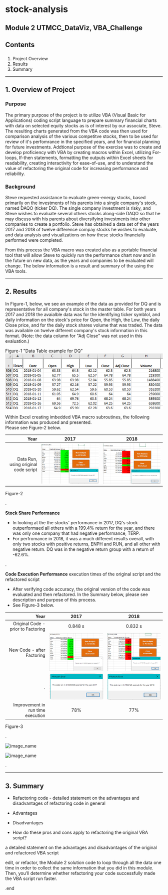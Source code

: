 # stock-analysis
Module 2 UTMCC_DataViz, VBA_Challenge
---

## Contents

### 
  1. Project Overview
  2. Results 
  3. Summary 

---

## 1. Overview of Project
### **Purpose**

  The primary purpose of the project is to utilize VBA (Visual Basic for Applications) coding script language to prepare summary financial charts with data on selected equity stocks as is of interest by our associate, Steve. The resulting charts generated from the VBA code was then used for comparison analysis of the various competitve stocks, then to be used for review of it's perfomrance in the specified years, and for financial planning for future investments. 
  Addtional purpose of the exercise was to create and develop proficiency with VBA by creating macros within Excel, utilizing For-loops, If-then statements, formatting the outputs within Excel sheets for readability, creating interactivity for ease-of-use, and to understand the value of refactoring the original code for increasing performance and reliability. 

### **Background**

  Steve requested assistance to evaluate green-energy stocks, based primarily on the investments of his parents into a single company's stock, named DAQO (ticker DQ). The single company investment is risky, and Steve wishes to evaluate several others stocks along-side DAQO so that he may discuss with his parents about diversifying investments into other companies to create a portfolio. Steve has obtained a data set of the years 2017 and 2018 of twelve difference compay stocks he wishes to evaluate, and data analysis and visualizations on how these stocks financially performed were completed.
  
  From this process the VBA macro was created also as a portable financial tool that will allow Steve to quickly run the performance chart now and in the future on new data, as the years and companies to be evaluated will change. The below information is a result and summary of the using the VBA tools. 

---
## 2. Results 

In Figure-1, below, we see an example of the data as provided for DQ and is representative for all company's stock in the master table. For both years 2017 and 2018 the avaialble data was for the identifying ticker symblol, and daily information on the stock's price for Open, the High, the Low, the daily Close price, and for the daily stock shares volume that was traded. The data  was available on twelve different company's stock information in this format. (Note: the data column for "Adj Close" was not used in this evaluation.) 

Figure-1 "Data Table example for DQ"
![DQchart_raw_data_2018.PNG](https://github.com/larrydodson/stock-analysis/blob/master/resources/DQchart_raw_data_2018.PNG)


Within Excel creating imbedded VBA macro subroutines, the following information was produced and presented.  
Please see Figure-2 below. 

| Year | 2017 | 2018 |
| ---:         |     :---:      |          :---: |
| Data Run, using original code script | ![orig_code_runtime_2017_848.PNG](https://github.com/larrydodson/stock-analysis/blob/master/resources/orig_code_runtime_2017_848.PNG) | ![orig_code_runtime_2018_832.PNG](https://github.com/larrydodson/stock-analysis/blob/master/resources/orig_code_runtime_2018_832.PNG) |

Figure-2


.

**Stock Share Performance**
- In looking at the the stocks' performance in 2017, DQ's stock outperformaed all others with a 199.4% return for the year, and there was only one company that had negative performance, TERP. 
- For perfromance in 2018, it was a much different results overall, with only two stocks with positive returns, ENPH and RUN, and all other with negative return. DQ was in the negative return group with a return of -62.6%. 


.

**Code Execution Performance**  execution times of the original script and the refactored script
- After verifying code accuracy, the original version of the code was evaluated and then refactored. In the Summary below, please see description and purpose of this process. 
- See Figure-3 below. 

| Year | 2017 | 2018 |
| ---:         |     :---:      |          :---: |
| Original Code - prior to Factoring | 0.848 s  | 0.832 s |
| New Code - after Factoring    | ![VBA_Challenge_2017 184.PNG](https://github.com/larrydodson/stock-analysis/blob/master/resources/VBA_Challenge_2017%20184.PNG) | ![VBA_Challenge_2018 195.PNGe](https://github.com/larrydodson/stock-analysis/blob/master/resources/VBA_Challenge_2018%20195.PNG) |
| .    | ![VBA_Challenge_2017.PNG](https://github.com/larrydodson/stock-analysis/blob/master/resources/VBA_Challenge_2017.PNG) | ![VBA_Challenge_2018.PNG](https://github.com/larrydodson/stock-analysis/blob/master/resources/VBA_Challenge_2018.PNG) |
| Improvement in run time execution   | 78% | 77% |

Figure-3




.


![image_name](path/to/image_name.png)


![image_name](path/to/image_name.png)


.

---
## 3. Summary
  
- Refactoring code - 
detailed statement on the advantages and disadvantages of refactoring code in general
 
 - Advantages 
 
 
 - Disadvantages
  
  
- How do these pros and cons apply to refactoring the original VBA script?

a detailed statement on the advantages and disadvantages of the original and refactored VBA script 


edit, or refactor, the Module 2 solution code to loop through all the data one time in order to collect the same information that you did in this module. Then, you’ll determine whether refactoring your code successfully made the VBA script run faster.





.end 
